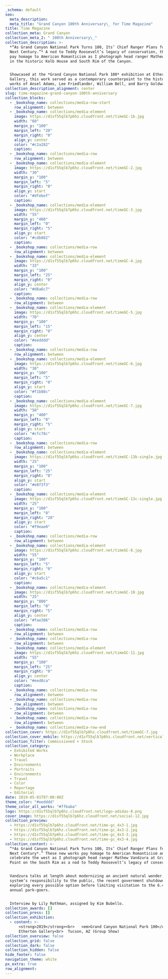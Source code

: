 ```yaml
---
_schema: default
seo:
  meta_description:
  meta_title: "Grand Canyon 100th Anniversary\_ for Time Magazine"
title: Time Magazine
collection_meta: Grand Canyon
collection_meta_2: " 100th Anniversary\_"
collection_description: >-
  *“As Grand Canyon National Park Turns 100, Its’ Chief Ranger Plans for the
  Next Century.”* A nod to Teddy Roosevelt’s legacy of conservation, these works
  pay homage to American Romanticism as I photograph head ranger Mathew Vandzura
  in the historic Kolb House and South Rim of the Canyon.


  Showcased at the *Grand Canyon National Park 100* exhibition at Etherton
  Gallery, this work served as a contemporary counterpoint to the historical
  works of Ansel Adams, Lee Friedlander, William Bell, and Barry Goldwater.
collection_description_alignment: center
slug: time-magazine-grand-canyon-100th-anniversary
collection_blocks:
  - _bookshop_name: collections/media-row-start
    row_alignment: between
  - _bookshop_name: collections/media-element
    image: https://d1sf55qlb7p6hz.cloudfront.net/timeGC-1b.jpg
    width: "60"
    margin_y: "100"
    margin_left: "20"
    margin_right: "0"
    align_y: center
    color: "#c2a282"
    caption:
  - _bookshop_name: collections/media-row
    row_alignment: between
  - _bookshop_name: collections/media-element
    image: https://d1sf55qlb7p6hz.cloudfront.net/timeGC-2.jpg
    width: "30"
    margin_y: "100"
    margin_left: "5"
    margin_right: "0"
    align_y: start
    color: "#dfebef"
    caption:
  - _bookshop_name: collections/media-element
    image: https://d1sf55qlb7p6hz.cloudfront.net/timeGC-3.jpg
    width: "55"
    margin_y: "400"
    margin_left: "0"
    margin_right: "5"
    align_y: start
    color: "#cdb882"
    caption:
  - _bookshop_name: collections/media-row
    row_alignment: between
  - _bookshop_name: collections/media-element
    image: https://d1sf55qlb7p6hz.cloudfront.net/timeGC-4.jpg
    width: "33"
    margin_y: "100"
    margin_left: "25"
    margin_right: "0"
    align_y: center
    color: "#d8a6c7"
    caption:
  - _bookshop_name: collections/media-row
    row_alignment: between
  - _bookshop_name: collections/media-element
    image: https://d1sf55qlb7p6hz.cloudfront.net/timeGC-5.jpg
    width: "70"
    margin_y: "100"
    margin_left: "15"
    margin_right: "0"
    align_y: center
    color: "#eedddd"
    caption:
  - _bookshop_name: collections/media-row
    row_alignment: between
  - _bookshop_name: collections/media-element
    image: https://d1sf55qlb7p6hz.cloudfront.net/timeGC-6.jpg
    width: "30"
    margin_y: "100"
    margin_left: "5"
    margin_right: "0"
    align_y: start
    color: "#f1b88c"
    caption:
  - _bookshop_name: collections/media-element
    image: https://d1sf55qlb7p6hz.cloudfront.net/timeGC-7.jpg
    width: "50"
    margin_y: "400"
    margin_left: "0"
    margin_right: "5"
    align_y: start
    color: "#cfc78c"
    caption:
  - _bookshop_name: collections/media-row
    row_alignment: between
  - _bookshop_name: collections/media-element
    image: https://d1sf55qlb7p6hz.cloudfront.net/timeGC-13b-single.jpg
    width: "25"
    margin_y: "100"
    margin_left: "25"
    margin_right: "0"
    align_y: start
    color: "#e8f3f3"
    caption:
  - _bookshop_name: collections/media-element
    image: https://d1sf55qlb7p6hz.cloudfront.net/timeGC-13c-single.jpg
    width: "25"
    margin_y: "100"
    margin_left: "0"
    margin_right: "20"
    align_y: start
    color: "#f9eae0"
    caption:
  - _bookshop_name: collections/media-row
    row_alignment: between
  - _bookshop_name: collections/media-element
    image: https://d1sf55qlb7p6hz.cloudfront.net/timeGC-8.jpg
    width: "55"
    margin_y: "100"
    margin_left: "5"
    margin_right: "0"
    align_y: start
    color: "#c6a5c1"
    caption:
  - _bookshop_name: collections/media-element
    image: https://d1sf55qlb7p6hz.cloudfront.net/timeGC-10.jpg
    width: "25"
    margin_y: "800"
    margin_left: "0"
    margin_right: "5"
    align_y: center
    color: "#fae386"
    caption:
  - _bookshop_name: collections/media-row
    row_alignment: between
  - _bookshop_name: collections/media-row
    row_alignment: between
  - _bookshop_name: collections/media-element
    image: https://d1sf55qlb7p6hz.cloudfront.net/timeGC-11.jpg
    width: "55"
    margin_y: "100"
    margin_left: "25"
    margin_right: "0"
    align_y: center
    color: "#eed8ca"
    caption:
  - _bookshop_name: collections/media-row
    row_alignment: between
  - _bookshop_name: collections/media-row
    row_alignment: between
  - _bookshop_name: collections/media-row
    row_alignment: between
  - _bookshop_name: collections/media-row
    row_alignment: between
  - _bookshop_name: collections/media-row-end
collection_cover: https://d1sf55qlb7p6hz.cloudfront.net/timeGC-7.jpg
collection_cover_mobile: https://d1sf55qlb7p6hz.cloudfront.net/verticalcovers-10.jpg
collection_filter: Commissioned + Stock
collection_category:
  - Exhibited Works
  - Workplace
  - Travel
  - Environments
  - Portraits
  - Environments
  - Travel
  - Color
  - Reportage
  - Editorial
date: 2019-05-01T07:00:00Z
theme_color: "#eedddd"
theme_color_all_works: "#ffbaba"
logo: https://d1sf55qlb7p6hz.cloudfront.net/logo-adidas-8.png
cover_image: https://d1sf55qlb7p6hz.cloudfront.net/social-12.jpg
collection_preview:
  - https://d1sf55qlb7p6hz.cloudfront.net/time-gc_4x3-1.jpg
  - https://d1sf55qlb7p6hz.cloudfront.net/time-gc_4x3-2.jpg
  - https://d1sf55qlb7p6hz.cloudfront.net/time-gc_4x3-3.jpg
  - https://d1sf55qlb7p6hz.cloudfront.net/time-gc_4x3-4.jpg
collection_content: >-
  “*As Grand Canyon National Park Turns 100, Its’ Chief Ranger Plans for the
  Next Century*.” These new works pay homage to American Romanticism and
  celebrate the west as I photograph head ranger Mathew Vandzura at Grandeur
  Point on the South Rim as a nod to Teddy Roosevelt’s legacy of conservation.


  Vandzura talks at length about modernizing an ancient natural wonder, the park
  system’s responsibility to the public, the recent government shutdown, and
  exploring every possible option before limiting visitation to the 6.4 million
  annual park-goers.


  Interview by Lily Rothman, assigned by Kim Bubello.
collection_awards: []
collection_press: []
collection_exhibition:
  - content: >-
      <strong>2019</strong><br>   <em>Grand Canyon National Park 100</em><br>  
      Etherton Gallery<br>  Tucson, AZ (Group Show)
collection_overview: false
collection_grid: false
collection_dark: false
collection_hidden: false
hide_footer: false
navigation_theme: white
px_extra: true
row_alignment:
---
```

